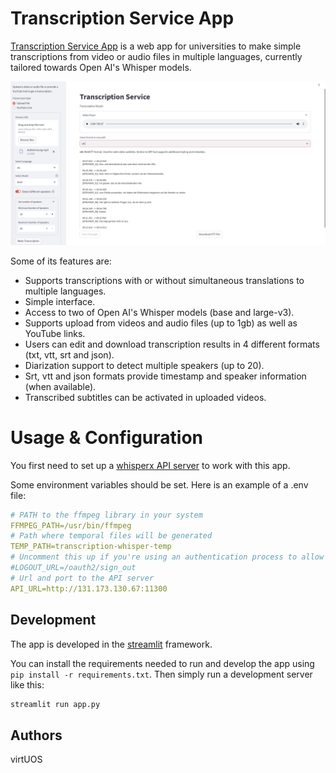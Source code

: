 # Transcription Service App

[Transcription Service App](https://pvm002.virtuos.uni-osnabrueck.de/) is a web app for universities to make simple transcriptions from video or audio files in multiple languages, currently tailored towards Open AI's Whisper models.

![screenshot.png](docs/assets/screenshot.png)

Some of its features are:
- Supports transcriptions with or without simultaneous translations to multiple languages.
- Simple interface.
- Access to two of Open AI's Whisper models (base and large-v3).
- Supports upload from videos and audio files (up to 1gb) as well as YouTube links.
- Users can edit and download transcription results in 4 different formats (txt, vtt, srt and json).
- Diarization support to detect multiple speakers (up to 20).
- Srt, vtt and json formats provide timestamp and speaker information (when available).
- Transcribed subtitles can be activated in uploaded videos.

# Usage & Configuration

You first need to set up a [whisperx API server](https://github.com/virtUOS/whisperx-api) to work with this app.

Some environment variables should be set. Here is an example of a .env file:

```yml
# PATH to the ffmpeg library in your system
FFMPEG_PATH=/usr/bin/ffmpeg
# Path where temporal files will be generated 
TEMP_PATH=transcription-whisper-temp
# Uncomment this up if you're using an authentication process to allow users to log out
#LOGOUT_URL=/oauth2/sign_out
# Url and port to the API server
API_URL=http://131.173.130.67:11300
```

## Development

The app is developed in the [streamlit](https://streamlit.io/) framework.

You can install the requirements needed to run and develop the app using `pip install -r requirements.txt`.
Then simply run a development server like this:

```bash
streamlit run app.py
```

## Authors

virtUOS
